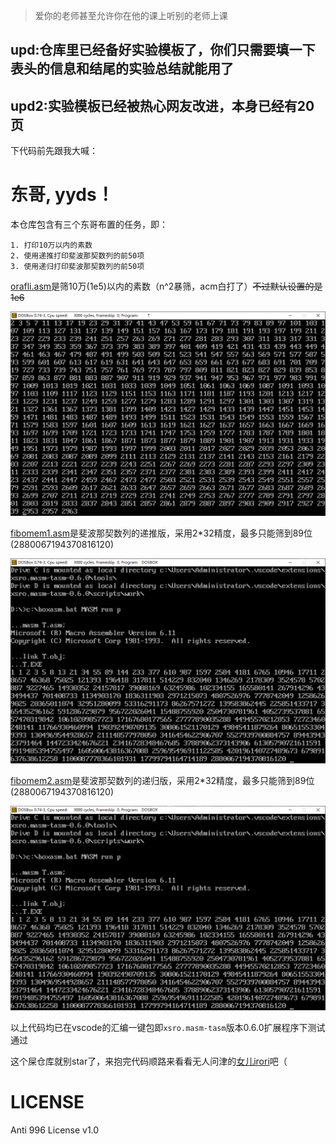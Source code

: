 > 爱你的老师甚至允许你在他的课上听别的老师上课

## upd:仓库里已经备好实验模板了，你们只需要填一下表头的信息和结尾的实验总结就能用了

## upd2:实验模板已经被热心网友改进，本身已经有20页

下代码前先跟我大喊：

# 东哥, yyds！

本仓库包含有三个东哥布置的任务，即：

    1. 打印10万以内的素数
    2. 使用递推打印斐波那契数列的前50项
    3. 使用递归打印斐波那契数列的前50项

[orafli.asm](orafli.asm)是筛10万(1e5)以内的素数（n^2暴筛，acm白打了）~~不过默认设置的是1e6~~

![](orafli.png)

[fibomem1.asm](fibomem1.asm)是斐波那契数列的递推版，采用2*32精度，最多只能筛到89位(2880067194370816120)

![](fibomem1.png)

[fibomem2.asm](fibomem2.asm)是斐波那契数列的递归版，采用2*32精度，最多只能筛到89位(2880067194370816120)

![](fibomem2.png)

以上代码均已在vscode的汇编一键包即`xsro.masm-tasm`版本0.6.0扩展程序下测试通过

这个屎仓库就别star了，来抱完代码顺路来看看无人问津的[女儿irori](https://github.com/voidf/bot_irori)吧（

# LICENSE

Anti 996 License v1.0